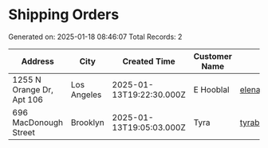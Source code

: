 # Shipping Orders

Generated on: 2025-01-18 08:46:07
Total Records: 2

| Address | City | Created Time | Customer Name | Email | Items | Order ID | Payment Method | Phone | Record ID | State | Status | Timestamp | Zip Code |
| --- | --- | --- | --- | --- | --- | --- | --- | --- | --- | --- | --- | --- | --- |
| 1255 N Orange Dr, Apt 106 | Los Angeles | 2025-01-13T19:22:30.000Z | E Hooblal | elena.hooblal@gmail.com | [{"id":"rec25h8e7U9yNpgbT","quantity":1,"variation":"Small-150mg"},{"id":"recnMQ3LmlxwgX8S3","qua... | 149566749 | pending | 3474362492 | rec2eDxTNkTszGs0W | CA | pending | 2025-01-14 00:22:29 | 90038 |
| 696 MacDonough Street | Brooklyn | 2025-01-13T19:05:03.000Z | Tyra | tyrabunn2000@outlook.com | [{"id":"recc4JpDVmM7VA3AE","quantity":5,"variation":"1G"}] | 102192491 | pending | 3474561011 | rec9UJEnBGUENC1Ac | NY | pending | 2025-01-14 00:05:02 | 11233 |
